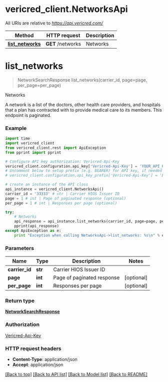 # vericred_client.NetworksApi

All URIs are relative to *https://api.vericred.com/*

Method | HTTP request | Description
------------- | ------------- | -------------
[**list_networks**](NetworksApi.md#list_networks) | **GET** /networks | Networks


# **list_networks**
> NetworkSearchResponse list_networks(carrier_id, page=page, per_page=per_page)

Networks

A network is a list of the doctors, other health care providers,
and hospitals that a plan has contracted with to provide medical care to
its members. This endpoint is paginated.

### Example 
```python
import time
import vericred_client
from vericred_client.rest import ApiException
from pprint import pprint

# Configure API key authorization: Vericred-Api-Key
vericred_client.configuration.api_key['Vericred-Api-Key'] = 'YOUR_API_KEY'
# Uncomment below to setup prefix (e.g. BEARER) for API key, if needed
# vericred_client.configuration.api_key_prefix['Vericred-Api-Key'] = 'BEARER'

# create an instance of the API class
api_instance = vericred_client.NetworksApi()
carrier_id = '33333' # str | Carrier HIOS Issuer ID
page = 1 # int | Page of paginated response (optional)
per_page = 1 # int | Responses per page (optional)

try: 
    # Networks
    api_response = api_instance.list_networks(carrier_id, page=page, per_page=per_page)
    pprint(api_response)
except ApiException as e:
    print "Exception when calling NetworksApi->list_networks: %s\n" % e
```

### Parameters

Name | Type | Description  | Notes
------------- | ------------- | ------------- | -------------
 **carrier_id** | **str**| Carrier HIOS Issuer ID | 
 **page** | **int**| Page of paginated response | [optional] 
 **per_page** | **int**| Responses per page | [optional] 

### Return type

[**NetworkSearchResponse**](NetworkSearchResponse.md)

### Authorization

[Vericred-Api-Key](../README.md#Vericred-Api-Key)

### HTTP request headers

 - **Content-Type**: application/json
 - **Accept**: application/json

[[Back to top]](#) [[Back to API list]](../README.md#documentation-for-api-endpoints) [[Back to Model list]](../README.md#documentation-for-models) [[Back to README]](../README.md)

